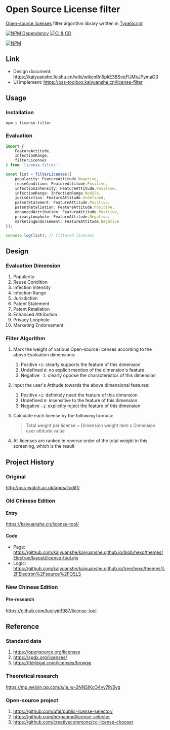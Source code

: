# Open Source License filter

[Open-source licenses][1] filter algorithm library written in [TypeScript][2]

[![NPM Dependency](https://img.shields.io/librariesio/github/Open-Source-Bazaar/Open-Source-License-filter.svg)][3]
[![CI & CD](https://github.com/Open-Source-Bazaar/Open-Source-License-filter/actions/workflows/main.yml/badge.svg)][4]

[![NPM](https://nodei.co/npm/license-filter.png?downloads=true&downloadRank=true&stars=true)][5]

## Link

- Design document: https://kaiyuanshe.feishu.cn/wiki/wikcnRn5pkE3BSvqFUMkJPymaG3
- UI implement: https://oss-toolbox.kaiyuanshe.cn/license-filter

## Usage

### Installation

```shell
npm i license-filter
```

### Evaluation

```typescript
import {
    FeatureAttitude,
    InfectionRange,
    filterLicenses
} from 'license-filter';

const list = filterLicenses({
    popularity: FeatureAttitude.Negative,
    reuseCondition: FeatureAttitude.Positive,
    infectionIntensity: FeatureAttitude.Positive,
    infectionRange: InfectionRange.Module,
    jurisdiction: FeatureAttitude.Undefined,
    patentStatement: FeatureAttitude.Positive,
    patentRetaliation: FeatureAttitude.Positive,
    enhancedAttribution: FeatureAttitude.Positive,
    privacyLoophole: FeatureAttitude.Negative,
    marketingEndorsement: FeatureAttitude.Negative
});

console.log(list); // filtered licenses
```

## Design

### Evaluation Dimension

1. Popularity
2. Reuse Condition
3. Infection Intensity
4. Infection Range
5. Jurisdiction
6. Patent Statement
7. Patent Retaliation
8. Enhanced Attribution
9. Privacy Loophole
10. Marketing Endorsement

### Filter Algorithm

1. Mark the weight of various Open-source licenses according to the above Evaluation dimensions:
    1. Positive `+1`: clearly supports the feature of this dimension
    2. Undefined `0`: no explicit mention of the dimension's feature
    3. Negative `-1`: clearly oppose the characteristics of this dimension

2. Input the user's Attitude towards the above dimensional features:
    1. Positive `+1`: definitely need the feature of this dimension
    2. Undefined `0`: insensitive to the feature of this dimension
    3. Negative `-1`: explicitly reject the feature of this dimension

3. Calculate each license by the following formula:

    > Total weight per license = Dimension weight item x Dimension user attitude value

4. All licenses are ranked in reverse order of the total weight in this screening, which is the result

## Project History

### Original

http://oss-watch.ac.uk/apps/licdiff/

### Old Chinese Edition

#### Entry

https://kaiyuanshe.cn/license-tool/

#### Code

- Page: https://github.com/kaiyuanshe/kaiyuanshe.github.io/blob/hexo/themes/Electron/layout/license-tool.ejs
- Logic: https://github.com/kaiyuanshe/kaiyuanshe.github.io/tree/hexo/themes%2FElectron%2Fsource%2FOSLS

### New Chinese Edition

#### Pre-research

https://github.com/luojiyin1987/license-tool

## Reference

### Standard data

1. https://opensource.org/licenses
2. https://spdx.org/licenses/
3. https://tldrlegal.com/licenses/browse

### Theoretical research

https://mp.weixin.qq.com/s/ja_w-2NNSIKcO4vv7iN5vg

### Open-source project

1. https://github.com/ufal/public-license-selector/
2. https://github.com/hernanmd/license-selector
3. https://github.com/creativecommons/cc-license-chooser

[1]: https://opensource.org/licenses
[2]: https://www.typescriptlang.org/
[3]: https://libraries.io/npm/license-filter
[4]: https://github.com/Open-Source-Bazaar/Open-Source-License-filter/actions/workflows/main.yml
[5]: https://nodei.co/npm/license-filter/
